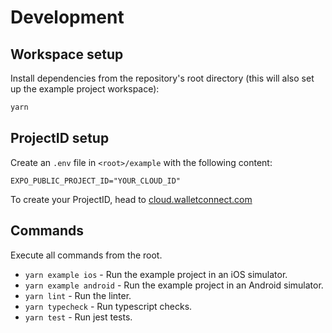 # Development

## Workspace setup

Install dependencies from the repository's root directory (this will also set up the example project workspace):

```bash
yarn
```

## ProjectID setup

Create an `.env` file in `<root>/example` with the following content:

```
EXPO_PUBLIC_PROJECT_ID="YOUR_CLOUD_ID"
```

To create your ProjectID, head to [cloud.walletconnect.com](https://cloud.walletconnect.com/)

## Commands

Execute all commands from the root.

- `yarn example ios` - Run the example project in an iOS simulator.
- `yarn example android` - Run the example project in an Android simulator.
- `yarn lint` - Run the linter.
- `yarn typecheck` - Run typescript checks.
- `yarn test` - Run jest tests.
